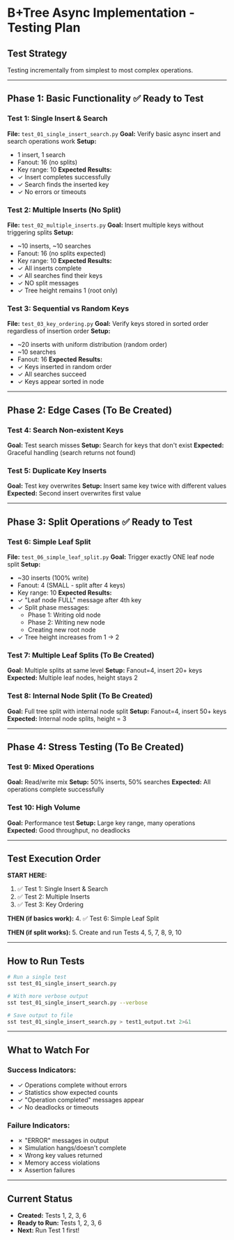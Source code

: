 # B+Tree Async Implementation - Testing Plan

## Test Strategy
Testing incrementally from simplest to most complex operations.

---

## Phase 1: Basic Functionality ✅ Ready to Test

### Test 1: Single Insert & Search
**File:** `test_01_single_insert_search.py`
**Goal:** Verify basic async insert and search operations work
**Setup:**
- 1 insert, 1 search
- Fanout: 16 (no splits)
- Key range: 10
**Expected Results:**
- ✓ Insert completes successfully
- ✓ Search finds the inserted key
- ✓ No errors or timeouts

### Test 2: Multiple Inserts (No Split)
**File:** `test_02_multiple_inserts.py`
**Goal:** Insert multiple keys without triggering splits
**Setup:**
- ~10 inserts, ~10 searches
- Fanout: 16 (no splits expected)
- Key range: 10
**Expected Results:**
- ✓ All inserts complete
- ✓ All searches find their keys
- ✓ NO split messages
- ✓ Tree height remains 1 (root only)

### Test 3: Sequential vs Random Keys
**File:** `test_03_key_ordering.py`
**Goal:** Verify keys stored in sorted order regardless of insertion order
**Setup:**
- ~20 inserts with uniform distribution (random order)
- ~10 searches
- Fanout: 16
**Expected Results:**
- ✓ Keys inserted in random order
- ✓ All searches succeed
- ✓ Keys appear sorted in node

---

## Phase 2: Edge Cases (To Be Created)

### Test 4: Search Non-existent Keys
**Goal:** Test search misses
**Setup:** Search for keys that don't exist
**Expected:** Graceful handling (search returns not found)

### Test 5: Duplicate Key Inserts
**Goal:** Test key overwrites
**Setup:** Insert same key twice with different values
**Expected:** Second insert overwrites first value

---

## Phase 3: Split Operations ✅ Ready to Test

### Test 6: Simple Leaf Split
**File:** `test_06_simple_leaf_split.py`
**Goal:** Trigger exactly ONE leaf node split
**Setup:**
- ~30 inserts (100% write)
- Fanout: 4 (SMALL - split after 4 keys)
- Key range: 10
**Expected Results:**
- ✓ "Leaf node FULL" message after 4th key
- ✓ Split phase messages:
  - Phase 1: Writing old node
  - Phase 2: Writing new node
  - Creating new root node
- ✓ Tree height increases from 1 → 2

### Test 7: Multiple Leaf Splits (To Be Created)
**Goal:** Multiple splits at same level
**Setup:** Fanout=4, insert 20+ keys
**Expected:** Multiple leaf nodes, height stays 2

### Test 8: Internal Node Split (To Be Created)
**Goal:** Full tree split with internal node split
**Setup:** Fanout=4, insert 50+ keys
**Expected:** Internal node splits, height = 3

---

## Phase 4: Stress Testing (To Be Created)

### Test 9: Mixed Operations
**Goal:** Read/write mix
**Setup:** 50% inserts, 50% searches
**Expected:** All operations complete successfully

### Test 10: High Volume
**Goal:** Performance test
**Setup:** Large key range, many operations
**Expected:** Good throughput, no deadlocks

---

## Test Execution Order

**START HERE:**
1. ✅ Test 1: Single Insert & Search
2. ✅ Test 2: Multiple Inserts
3. ✅ Test 3: Key Ordering

**THEN (if basics work):**
4. ✅ Test 6: Simple Leaf Split

**THEN (if split works):**
5. Create and run Tests 4, 5, 7, 8, 9, 10

---

## How to Run Tests

```bash
# Run a single test
sst test_01_single_insert_search.py

# With more verbose output
sst test_01_single_insert_search.py --verbose

# Save output to file
sst test_01_single_insert_search.py > test1_output.txt 2>&1
```

---

## What to Watch For

### Success Indicators:
- ✓ Operations complete without errors
- ✓ Statistics show expected counts
- ✓ "Operation completed" messages appear
- ✓ No deadlocks or timeouts

### Failure Indicators:
- ✗ "ERROR" messages in output
- ✗ Simulation hangs/doesn't complete
- ✗ Wrong key values returned
- ✗ Memory access violations
- ✗ Assertion failures

---

## Current Status
- **Created:** Tests 1, 2, 3, 6
- **Ready to Run:** Tests 1, 2, 3, 6
- **Next:** Run Test 1 first!
